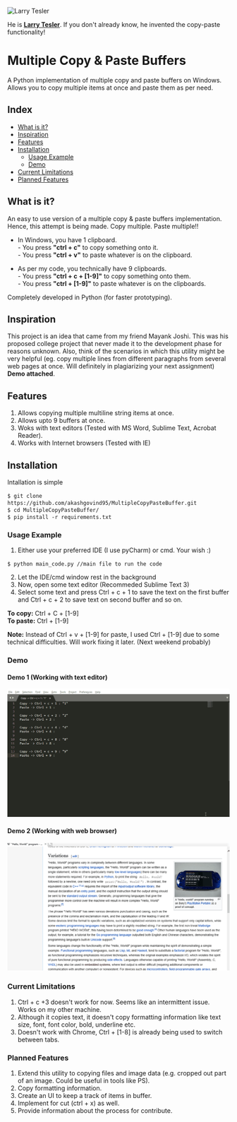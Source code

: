
![Larry Tesler](https://i.imgur.com/AbDPXx8.jpeg)

He is [**Larry Tesler**](https://en.wikipedia.org/wiki/Larry_Tesler). If you don't already know, he invented the copy-paste functionality!

# Multiple Copy & Paste Buffers

A Python implementation of multiple copy and paste buffers on Windows.   
Allows you to copy multiple items at once and paste them as per need.

Index
-----
<!--ts-->
   * [What is it?](#what-is-it)
   * [Inspiration](#inspiration)
   * [Features](#features)
   * [Installation](#installation)
      * [Usage Example](#usage-example)
      * [Demo](#demo)
   * [Current Limitations](#current-limitations)
   * [Planned Features](#planned-features)
<!--te-->

## What is it?
An easy to use version of a multiple copy & paste buffers implementation.      
Hence, this attempt is being made. 
Copy multiple. Paste multiple!!

* In Windows, you have 1 clipboard.    
      - You press **"ctrl + c"** to copy something onto it.   
      - You press **"ctrl + v"** to paste whatever is on the clipboard. 
      
* As per my code, you technically have 9 clipboards.    
      - You press **"ctrl + c + [1-9]"** to copy something onto them.    
      - You press **"ctrl + [1-9]"** to paste whatever is on the clipboards.    

Completely developed in Python (for faster prototyping).

## Inspiration

This project is an idea that came from my friend Mayank Joshi. This was his proposed college project that never made it to the development phase for reasons unknown.
Also, think of the scenarios in which this utility might be very helpful (eg. copy multiple lines from different paragraphs from several web pages at once. Will definitely in plagiarizing your next assignment) **Demo attached**.

## Features
1. Allows copying multiple multiline string items at once.
2. Allows upto 9 buffers at once. 
3. Woks with text editors (Tested with MS Word, Sublime Text, Acrobat Reader).
4. Works with Internet browsers (Tested with IE)

## Installation
Intallation is simple
```
$ git clone https://github.com/akashgovind95/MultipleCopyPasteBuffer.git
$ cd MultipleCopyPasteBuffer/
$ pip install -r requirements.txt
```
### Usage Example
1. Either use your preferred IDE (I use pyCharm) or cmd. Your wish :)    
```
$ python main_code.py //main file to run the code
```
2. Let the IDE/cmd window rest in the background    
3. Now, open some text editor (Recommeded Sublime Text 3)     
4. Select some text and press Ctrl + c + 1 to save the text on the first buffer and Ctrl + c + 2 to save text on second buffer and so on.      

**To copy:** Ctrl + C + [1-9]    
**To paste:** Ctrl + [1-9]

**Note:** Instead of Ctrl + v + [1-9] for paste, I used Ctrl + [1-9] due to some technical difficulties. Will work fixing it later. (Next weekend probably) 

### Demo

#### Demo 1 (Working with text editor)
![Farmers Market Finder Demo](Demo/demo.gif)

#### Demo 2 (Working with web browser)
![Farmers Market Finder Demo](Demo/demo2.gif)

### Current Limitations
1. Ctrl + c +3 doesn't work for now. Seems like an intermittent issue. Works on my other machine.
2. Although it copies text, it doesn't copy formatting information like text size, font, font color, bold, underline etc.
3. Doesn't work with Chrome, Ctrl + [1-8] is already being used to switch between tabs.

### Planned Features
1. Extend this utility to copying files and image data (e.g. cropped out part of an image. Could be useful in tools like PS).
2. Copy formatting information.
3. Create an UI to keep a track of items in buffer.
4. Implement for cut (ctrl + x) as well.
5. Provide information about the process for contribute.

